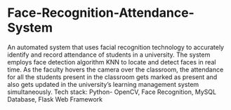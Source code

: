 # Face-Recognition-Attendance-System
An automated system that uses facial recognition technology to accurately identify and record attendance of students in a university.
The system employs face detection algorithm KNN to locate and detect faces in real time. 
As the faculty hovers the camera over the classroom, the attendance for all the students present in the classroom gets marked as present and also gets updated in the university’s learning management system simultaneously.
Tech stack: Python- OpenCV, Face Recognition, MySQL Database, Flask Web Framework

